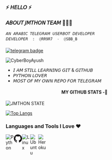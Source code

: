                      
### ⚡ 𝘏𝘌𝘓𝘓𝘖 ⚡

### 𝘈𝘉𝘖𝘜𝘛 𝘑𝘔𝘛𝘏𝘖𝘕 𝘛𝘌𝘈𝘔 🙋🏻‍♂️

```python
𝘈𝘕 𝘈𝘙𝘈𝘉𝘐𝘊 𝘛𝘌𝘓𝘌𝘎𝘙𝘈𝘔 𝘜𝘚𝘌𝘙𝘉𝘖𝘛 𝘋𝘌𝘝𝘌𝘓𝘖𝘗𝘌𝘙
𝘋𝘌𝘝𝘌𝘓𝘖𝘗𝘌𝘙  :  @RR9R7  -  @SBB_B
```
#### 
[![telegram badge](https://img.shields.io/badge/CONTACT-ME-30302f?style=for-the-badge&logo=telegram)](https://t.me/JMTHON)
<p align="left"> <img src="https://komarev.com/ghpvc/?username=SAMEER&label=Profile%20Views&color=orange&style=flat-square" alt="CyberBoyAyush" /> </p>

- 𝘐 𝘈𝘔 𝘚𝘛𝘐𝘓𝘓 𝘓𝘌𝘈𝘙𝘕𝘐𝘕𝘎 𝘎𝘐𝘛 & 𝘎𝘐𝘛𝘏𝘜𝘉  
- 𝘗𝘠𝘛𝘏𝘖𝘕  𝘓𝘖𝘝𝘌𝘙
- 𝘔𝘖𝘚𝘛 𝘖𝘍 𝘔𝘠 𝘖𝘞𝘕 𝘙𝘌𝘗𝘖 𝘍𝘖𝘙 𝘛𝘌𝘓𝘌𝘎𝘙𝘈𝘔

<h4 align="center"><b>MY GITHUB STATS -💛</b></h4>

![JMTHON STATE](https://github-readme-stats.vercel.app/api?username=JMTHON-AR&include_all_commits=true&count_private=true&theme=highcontrast)


[![Top Langs](https://github-readme-stats.vercel.app/api/top-langs/?username=JMTHON-AR&layout=compact&theme=radical)](https://github.com/qassim3h)


### Languages and Tools I Love ❤️


[<img align="left" alt="Python" width="26px" src="https://upload.wikimedia.org/wikipedia/commons/thumb/c/c3/Python-logo-notext.svg/600px-Python-logo-notext.svg.png" />](https://python.org/)
[<img align="left" alt="GitHub" width="26px" src="https://raw.githubusercontent.com/github/explore/78df643247d429f6cc873026c0622819ad797942/topics/github/github.png" />](https://git-scm.com/)
[<img align="left" alt="Linux" width="26px" src="https://www.freepnglogos.com/uploads/linux-png/difference-between-linux-and-window-operating-system-3.png" />](https://www.linux.org/)
[<img align="left" alt="Ubuntu" width="26px" src="https://assets.ubuntu.com/v1/29985a98-ubuntu-logo32.png" />](https://www.ubuntu.com)
[<img align="left" alt="Heroku" width="26px" src="https://www.nicepng.com/png/full/223-2233246_heroku-logo-salesforce-heroku.png" />](https://heroku.com/)

<br />
<br />
